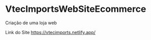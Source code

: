 # VtecImportsWebSiteEcommerce
Criação de uma loja web

Link do Site https://vtecimports.netlify.app/
